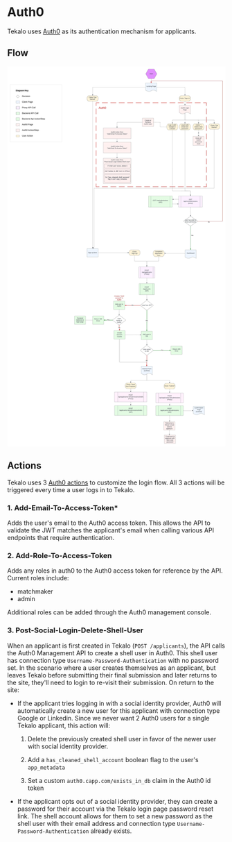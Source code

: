 # Auth0

Tekalo uses [Auth0](https://manage.auth0.com) as its authentication mechanism for applicants.

## Flow

![Authentication Flow Diagram](../docs/media/Applicant_Auth_Flow.jpeg "Auth Flow")

## Actions

Tekalo uses 3 [Auth0 actions](https://auth0.com/docs/customize/actions) to customize the login flow. All 3 actions will be triggered every time a user logs in to Tekalo.

### 1. **Add-Email-To-Access-Token***
Adds the user's email to the Auth0 access token. This allows the API to validate the JWT matches the applicant's email when calling various API endpoints that require authentication.

### 2. **Add-Role-To-Access-Token**
Adds any roles in auth0 to the Auth0 access token for reference by the API. Current roles include:
- matchmaker
- admin

Additional roles can be added through the Auth0 management console.

### 3. **Post-Social-Login-Delete-Shell-User**

When an applicant is first created in Tekalo (`POST /applicants`), the API calls the Auth0 Management API to create a shell user in Auth0. This shell user has connection type `Username-Password-Authentication` with no password set. 
In the scenario where a user creates themselves as an applicant, but leaves Tekalo before submitting their final submission and later returns to the site, they'll need to login to re-visit their submission. On return to the site:

- If the applicant tries logging in with a social identity provider, Auth0 will automatically create a new user for this applicant with connection type Google or Linkedin. Since we never want 2 Auth0 users for a single Tekalo applicant, this action will:

  1. Delete the previously created shell user in favor of the newer user with social identity provider.
  2. Add a `has_cleaned_shell_account` boolean flag to the user's `app_metadata`

  3. Set a custom `auth0.capp.com/exists_in_db` claim in the Auth0 id token

- If the applicant opts out of a social identity provider, they can create a password for their account via the Tekalo login page password reset link. The shell account allows for them to set a new password as the shell user with their email address and connection type `Username-Password-Authentication` already exists.
